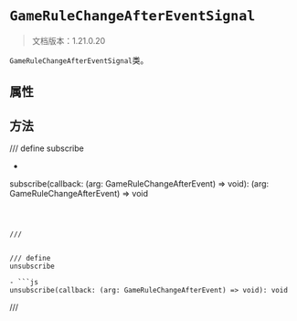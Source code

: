 # `GameRuleChangeAfterEventSignal`

> 文档版本：1.21.0.20

`GameRuleChangeAfterEventSignal`类。

## 属性

## 方法

/// define
subscribe

- ```js
subscribe(callback: (arg: GameRuleChangeAfterEvent) => void): (arg: GameRuleChangeAfterEvent) => void
```



///


/// define
unsubscribe

- ```js
unsubscribe(callback: (arg: GameRuleChangeAfterEvent) => void): void
```



///

